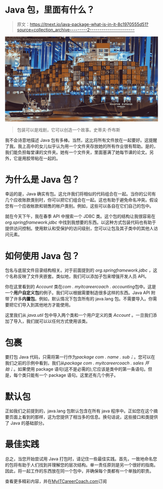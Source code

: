 # Java 包，里面有什么？

> 原文：<https://itnext.io/java-package-what-is-in-it-8c1970555d51?source=collection_archive---------2----------------------->

![](img/5e3c0af514e4ef9df8086dea39518cde.png)

> 包装可以是戏剧，它可以创造一个故事。史蒂夫·乔布斯

我不会诗意地描述 Java 包有多棒。当然，这比将所有文件放在一起要好。这提醒了我。我上高中的女儿似乎认为用一个文件夹存放她的所有作业很有帮助。是的，我们能负担每堂课的文件夹。她有一个文件夹，里面塞满了她每节课的论文。另外，它是用胶带粘在一起的。

# 为什么是 Java 包？

幸运的是，Java 确实有包。这允许我们将相似的代码组合在一起。当你的公司有几个应收账款类别时，你可以把它们组合在一起。这也有助于避免命名冲突。假设您有一个应收帐款和销售的帐户类别。例如，这些可以各自在它们自己的包中。

就在今天下午，我在春季 API 中搜索一个 JDBC 类。这个包的结构让我很容易在 *org.springframework.jdbc* 中找到我想要的东西。以这种方式包装代码也有助于提供访问控制。使用默认和受保护的访问级别，您可以让包及其子类中的其他人访问元素。

# 如何使用 Java 包？

包名与底层文件目录结构相关。对于前面提到的 *org.springframework.jdbc* ，这个名称反映了文件夹嵌套。类似地，我们可以添加子包来增强开发人员 API。

你在这里看到的 *Account* 类在*com . myitcareercoach . accounting*包中。这是一个**用户自定义包**的例子。我们可以根据需要制造很多这样的东西。Java API 附带了许多**内置包**。例如，默认情况下包含所有的 java.lang 包。不需要导入。你需要把它们导入到其他地方才能使用。

这里我们从 *java.util* 包中导入两个类和一个用户定义的类 *Account* 。一旦我们添加了导入，我们就可以以任何方式使用该类。

# 包裹

要打包 Java 代码，只需将第一行作为*package com . name . sub；*。您可以在我们之前的示例中看到，我们从*package com . myitcareercoach . sales 开始；*。如果使用 package 语句(这不是必需的),它应该是类中的第一条语句。但是，每个类只能有一个 package 语句。这里还有几个例子。

# 默认包

正如我们之前提到的，java.lang 包默认包含在所有 java 程序中。正如您在这个摘要页面上看到的那样，这为您提供了相当多的信息。换句话说，这些接口和类提供了 Java 的基础部分。

# 最佳实践

总之，当您开始尝试用 Java 打包时，请记住一些最佳实践。首先，一致地命名您的包将有助于人们找到并理解您的层次结构。单一责任原则是另一个很好的指南。因此，将一起工作的东西放在同一个包中，并确保每个类都有一个单独的职责。

查看更多精彩内容，并在[MyITCareerCoach.com](https://myitcareercoach.com/)订阅
